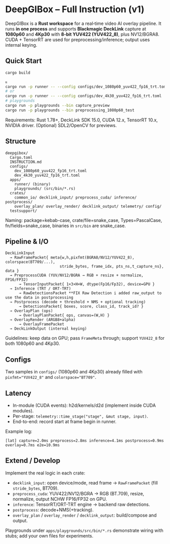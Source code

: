 # DeepGIBox – Full Instruction (v1)

DeepGIBox is a **Rust workspace** for a real‑time video AI overlay pipeline. It runs **in one process** and supports **Blackmagic DeckLink** capture at **1080p60** and **4Kp30** with **8‑bit YUV422 (YUV422_8)**, plus NV12/BGRA8. CUDA + TensorRT are used for preprocessing/inference; output uses internal keying.

## Quick Start
```bash
cargo build

แ
cargo run -p runner -- --config configs/dev_1080p60_yuv422_fp16_trt.toml
# or
cargo run -p runner -- --config configs/dev_4k30_yuv422_fp16_trt.toml
# playgrounds
cargo run -p playgrounds --bin capture_preview
cargo run -p playgrounds --bin preprocessing_1080p60_test
```
Requirements: Rust 1.78+, DeckLink SDK 15.0, CUDA 12.x, TensorRT 10.x, NVIDIA driver. (Optional) SDL2/OpenCV for previews.

## Structure
```
deepgibox/
  Cargo.toml
  INSTRUCTION.md
  configs/
    dev_1080p60_yuv422_fp16_trt.toml
    dev_4k30_yuv422_fp16_trt.toml
  apps/
    runner/ (binary)
    playgrounds/ (src/bin/*.rs)
  crates/
    common_io/ decklink_input/ preprocess_cuda/ inference/ postprocess/
    overlay_plan/ overlay_render/ decklink_output/ telemetry/ config/
  testsupport/
```
Naming: package=kebab-case, crate/file=snake_case, Types=PascalCase, fn/fields=snake_case, binaries in `src/bin` are snake_case.

## Pipeline & I/O
```
DeckLinkInput
  → RawFramePacket{ meta{w,h,pixfmt(BGRA8/NV12/YUV422_8), colorspace(BT709/...),
                        stride_bytes, frame_idx, pts_ns,t_capture_ns}, data }
  → PreprocessCUDA (YUV/NV12/BGRA → RGB + resize + normalize, FP16/FP32)
      → TensorInputPacket{ 1×3×H×W, dtype(Fp16/Fp32), device=GPU }
  → Inference (TRT / ORT-TRT)
      → RawDetectionsPacket **FIX Raw Detection i added raw_output to use the data in postprocessing
  → Postprocess (decode + threshold + NMS + optional tracking)
      → DetectionsPacket{ boxes, score, class_id, track_id? }
  → OverlayPlan (ops)
      → OverlayPlanPacket{ ops, canvas=(W,H) }
  → OverlayRender (ARGB8+alpha)
      → OverlayFramePacket
  → DeckLinkOutput (internal keying)
```
Guidelines: keep data on GPU; pass `FrameMeta` through; support `YUV422_8` for both 1080p60 and 4Kp30.

## Configs
Two samples in `configs/` (1080p60 and 4Kp30) already filled with `pixfmt="YUV422_8"` and `colorspace="BT709"`.

## Latency
- In-module (CUDA events): h2d/kernels/d2d (implement inside CUDA modules).
- Per-stage: `telemetry::time_stage("stage", &mut stage, input)`.
- End-to-end: record start at frame begin in runner.

Example log:
```
[lat] capture=2.0ms preprocess=2.8ms inference=4.1ms postprocess=0.9ms overlay=0.7ms e2e=10.9ms
```

## Extend / Develop
Implement the real logic in each crate:
- `decklink_input`: open device/mode, read frame → `RawFramePacket` (fill `stride_bytes`, BT709).
- `preprocess_cuda`: YUV422/NV12/BGRA → RGB (BT.709), resize, normalize, output NCHW FP16/FP32 on GPU.
- `inference`: TensorRT/ORT-TRT engine → backend raw detections.
- `postprocess`: decode+NMS(+tracking).
- `overlay_plan` / `overlay_render` / `decklink_output`: build/compose and output.

Playgrounds under `apps/playgrounds/src/bin/*.rs` demonstrate wiring with stubs; add your own files for experiments.


